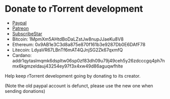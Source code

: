 Donate to rTorrent development
==============================

 * [Paypal](https://paypal.me/jarisundellno)
 * [Patreon](https://www.patreon.com/rtorrent)
 * [SubscribeStar](https://www.subscribestar.com/rtorrent)
 * Bitcoin: 1MpmXm5AHtdBoDaLZstJw8nupJJaeKu8V8
 * Ethereum: 0x9AB1e3C3d8a875e870f161b3e9287Db0E6DAfF78
 * Litecoin: LdyaVR67LBnTf6mAT4QJnjSG2Zk67qxmfQ
 * Cardano: addr1qytaslmqmk6dspltw06sp0zf83dh09u79j49ceh5y26zdcccgq4ph7nmx6kgmzeldauj43254ey97f3x4xw49d86aguqwfhlte

Help keep rTorrent development going by donating to its creator.

(Note the old paypal account is defunct, please use the new one when sending donations)
